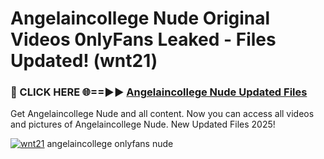 # Angelaincollege Nude Original Videos 0nlyFans Leaked - Files Updated! (wnt21)

<h3>🔴 CLICK HERE 🌐==►► <a href="https://tinyurl.com/yrmya6cz" rel="nofollow">Angelaincollege Nude Updated Files</a></h3>

Get Angelaincollege Nude and all content. Now you can access all videos and pictures of Angelaincollege Nude. New Updated Files 2025!

[![wnt21](https://i.imgur.com/FMdXYCs.gif)](https://tinyurl.com/yrmya6cz)
angelaincollege onlyfans nude